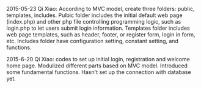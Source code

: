 2015-05-23 Qi Xiao:
  According to MVC model, create three folders: public, templates, includes.   Pulbic folder includes the initial default web page (index.php) and other php file controlling programming logic, such as login.php to let users submit login information.
  Templates folder includes web page templates, such as header, footer, or register form, login in form, etc.
  Includes folder have configuration setting, constant setting, and functions.

2015-6-20 Qi Xiao:
  codes to set up initial login, registration and welcome home page. Modulized different parts based on MVC model. Introduced some fundamental functions. Hasn't set up the connection with database yet. 
